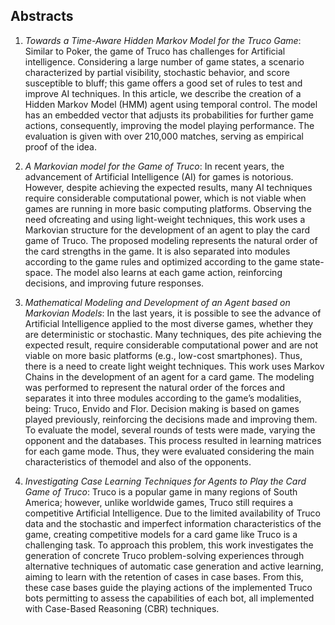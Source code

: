 ## Abstracts
1) _Towards a Time-Aware Hidden Markov Model for the Truco Game_: Similar to Poker, the game of Truco has challenges for Artificial intelligence. Considering a large number of game states, a scenario
characterized by partial visibility, stochastic behavior, and score susceptible to bluff; this game offers a good set of rules to test and improve AI techniques. In this article, we describe the
creation of a Hidden Markov Model (HMM) agent using temporal control. The model has an embedded vector that adjusts its probabilities for further game actions, consequently, improving the model
playing performance. The evaluation is given with over 210,000 matches, serving as empirical proof of the idea.

2) _A Markovian model for the Game of Truco_: In recent years, the advancement of Artificial Intelligence (AI) for games is notorious. However, despite achieving the expected results, many AI
techniques require considerable computational power, which is not viable when games are running in more basic computing platforms. Observing the need ofcreating and using light-weight techniques,
this work uses a Markovian structure for the development of an agent to play the card game of Truco. The proposed modeling represents the natural order of the card strengths in the game. It is
also separated into modules according to the game rules and optimized according to the game state-space. The model also learns at each game action, reinforcing decisions, and improving future responses.

3) _Mathematical Modeling and Development of an Agent based on Markovian Models_: In the last years, it is possible to see the advance of Artificial Intelligence applied to the
most diverse games, whether they are deterministic or stochastic. Many techniques, des pite achieving the expected result, require considerable computational power and are not
viable on more basic platforms (e.g., low-cost smartphones). Thus, there is a need to create light weight techniques. This work uses Markov Chains in the development of an agent
for a card game. The modeling was performed to represent the natural order of the forces and separates it into three modules according to the game’s modalities, being: Truco,
Envido and Flor. Decision making is based on games played previously, reinforcing the decisions made and improving them. To evaluate the model, several rounds of tests were made, varying
the opponent and the databases. This process resulted in learning matrices for each game mode. Thus, they were evaluated considering the main characteristics of themodel and also of the opponents.

4) _Investigating Case Learning Techniques for Agents to Play the Card Game of Truco_: Truco is a popular game in many regions of South America; however, unlike worldwide games, Truco still
requires a competitive Artificial Intelligence. Due to the limited availability of Truco data and the stochastic and imperfect information characteristics of the game, creating competitive
models for a card game like Truco is a challenging task. To approach this problem, this work investigates the generation of concrete Truco problem-solving experiences through alternative techniques of
automatic case generation and active learning, aiming to learn with the retention of cases in case bases. From this, these case bases guide the playing actions of the implemented Truco bots
permitting to assess the capabilities of each bot, all implemented with Case-Based Reasoning (CBR) techniques.
